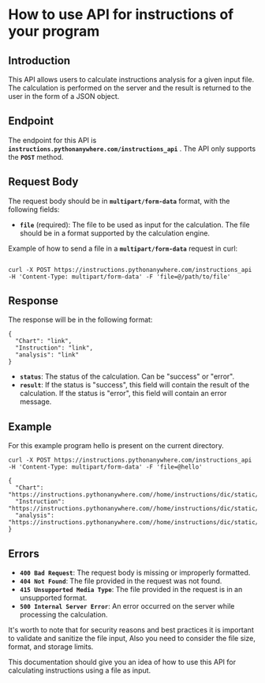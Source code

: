 # How to use API for instructions of your program

## **Introduction**

This API allows users to calculate instructions analysis for a given input file. The calculation is performed on the server and the result is returned to the user in the form of a JSON object.

## **Endpoint**

The endpoint for this API is **`instructions.pythonanywhere.com/instructions_api`** . The API only supports the **`POST`** method.

## **Request Body**

The request body should be in **`multipart/form-data`** format, with the following fields:

- **`file`** (required): The file to be used as input for the calculation. The file should be in a format supported by the calculation engine.

Example of how to send a file in a **`multipart/form-data`** request in curl:

```

curl -X POST https://instructions.pythonanywhere.com/instructions_api -H 'Content-Type: multipart/form-data' -F 'file=@/path/to/file'

```

## **Response**

The response will be in the following format:

```
{
  "Chart": "link",
  "Instruction": "link",
  "analysis": "link"
}
```

- **`status`**: The status of the calculation. Can be "success" or "error".
- **`result`**: If the status is "success", this field will contain the result of the calculation. If the status is "error", this field will contain an error message.

## **Example**

For this example program hello is present on the current directory.

```
curl -X POST https://instructions.pythonanywhere.com/instructions_api -H 'Content-Type: multipart/form-data' -F 'file=@hello'
```

```
{
  "Chart": "https://instructions.pythonanywhere.com//home/instructions/dic/static/dic_temp_files/hello_chart",
  "Instruction": "https://instructions.pythonanywhere.com//home/instructions/dic/static/dic_temp_files/hello_ins",
  "analysis": "https://instructions.pythonanywhere.com//home/instructions/dic/static/dic_temp_files/hello_analysis"
}

```

## **Errors**

- **`400 Bad Request`**: The request body is missing or improperly formatted.
- **`404 Not Found`**: The file provided in the request was not found.
- **`415 Unsupported Media Type`**: The file provided in the request is in an unsupported format.
- **`500 Internal Server Error`**: An error occurred on the server while processing the calculation.

It's worth to note that for security reasons and best practices it is important to validate and sanitize the file input, Also you need to consider the file size, format, and storage limits.

This documentation should give you an idea of how to use this API for calculating instructions using a file as input.